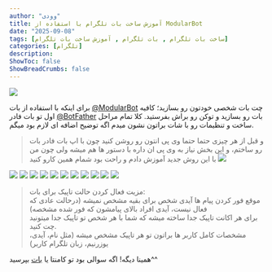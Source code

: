 ```yaml
---
author: "وودی"
title: آموزش ساخت بات تلگرام با استفاده از ModularBot
date: "2025-09-08"
tags: [ساخت بات تلگرام , بات تلگرام , آموزش ساخت بات تلگرام]
categories: [تلگرام]
description: 
ShowToc: false
ShowBreadCrumbs: false
---
```

![](https://uploadkon.ir/uploads/f3fe14_25how-to-create-chatbot.jpg)

برای اینکه با استفاده از بات [@ModularBot](https://t.me/ModularBot) چت بات شخصی خودتون رو بسازید؛ کافیه اول تو بات فادر [@BotFather](https://t.me/BotFather) بات رو بسازید و توکن رو براش بفرستید.
کلا تمام مراحل ساخت و تنظیمات رو با شات براتون نشون میدم اگه توضیح اضافه ای لازم بود میگم.

>  و قبل از هر چیزی حتما حتما وی پی انتون رو روشن کنید چون با اپ بات فادر بات رو ساختم، و این بخش نیاز به وی پی ان داره با دستور ها هم میشه ولی چون من با این روش جدید آموزش دادم و راحت بود شمام همین کارو کنید <img loading="lazy" class="emoji" src="https://uploadkon.ir/uploads/43b814_25unnamed-AgADwBsAAjquOVI.png">


![](https://uploadkon.ir/uploads/c07314_251.jpg)
![](https://uploadkon.ir/uploads/55b814_252.jpg)
![](https://uploadkon.ir/uploads/a34614_2512.jpg)
![](https://uploadkon.ir/uploads/240b14_254.jpg)
![](https://uploadkon.ir/uploads/2c8814_255.jpg)
![](https://uploadkon.ir/uploads/9a1514_256.jpg)
![](https://uploadkon.ir/uploads/703514_257.jpg)
![](https://uploadkon.ir/uploads/010c14_258.jpg)
![](https://uploadkon.ir/uploads/bff114_2510.jpg)
![](https://uploadkon.ir/uploads/d86614_2511.jpg)
![](https://uploadkon.ir/uploads/fb3014_259.jpg)
> مزیت فعال کردن حالت تاپیک برای بات:<br>
موقع فور کردن پیام ها آیدی شخص برای بقیه مشخص نمیشه (درحالت عادی که فعال نیست، آیدی افراد بالای پیامشون که فور شده مشخصه)<br>
برای هر اکانت تاپیک جدا ساخته میشه که شما با هر شخص تو تاپیک جدا میتونید چت کنید.<br>
مشخصات کامل کاربر ها براتون تو هر تاپیک مشخص میشه (مثل نام، آیدی، یوزرنیم، زبان تلگرام کاربر)<br>


همینا دیگه! اگه سوالی بود تو کامنتا یا [بات](https://t.me/imwoodybot) بپرسید^^
